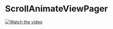 # ScrollAnimateViewPager
[![Watch the video](https://youtu.be/0YWzBQxc-KM)](https://youtu.be/0YWzBQxc-KM)

